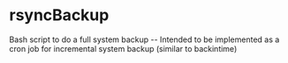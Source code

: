 # rsyncBackup
Bash script to do a full system backup -- Intended to be implemented as a cron job for incremental system backup (similar to backintime)
